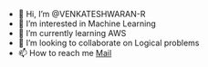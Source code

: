 - 👋 Hi, I’m @VENKATESHWARAN-R
- 👀 I’m interested in Machine Learning
- 🌱 I’m currently learning AWS
- 💞️ I’m looking to collaborate on Logical problems
- 📫 How to reach me [Mail](mailto:venkateshwaran633@outlook.com)

<!---
VENKATESHWARAN-R/VENKATESHWARAN-R is a ✨ special ✨ repository because its `README.md` (this file) appears on your GitHub profile.
You can click the Preview link to take a look at your changes.
--->

